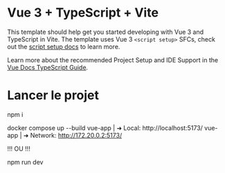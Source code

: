 # Vue 3 + TypeScript + Vite

This template should help get you started developing with Vue 3 and TypeScript in Vite. The template uses Vue 3 `<script setup>` SFCs, check out the [script setup docs](https://v3.vuejs.org/api/sfc-script-setup.html#sfc-script-setup) to learn more.

Learn more about the recommended Project Setup and IDE Support in the [Vue Docs TypeScript Guide](https://vuejs.org/guide/typescript/overview.html#project-setup).



# Lancer le projet
npm i


docker compose up --build
vue-app  |   ➜  Local:   http://localhost:5173/
vue-app  |   ➜  Network: http://172.20.0.2:5173/

!!! OU !!!

npm run dev